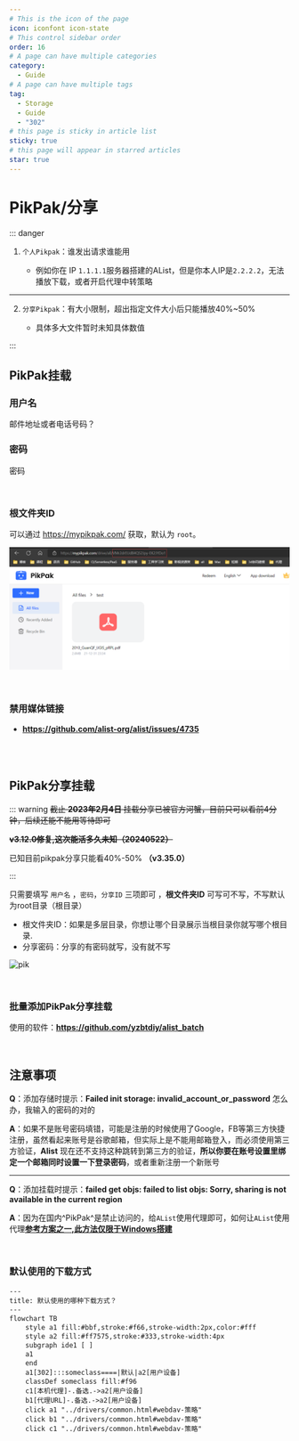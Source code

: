 ```yaml
---
# This is the icon of the page
icon: iconfont icon-state
# This control sidebar order
order: 16
# A page can have multiple categories
category:
  - Guide
# A page can have multiple tags
tag:
  - Storage
  - Guide
  - "302"
# this page is sticky in article list
sticky: true
# this page will appear in starred articles
star: true
---
```


# PikPak/分享

::: danger

1. `个人Pikpak`：谁发出请求谁能用
   
   
   
   - 例如你在 IP `1.1.1.1`服务器搭建的AList，但是你本人IP是`2.2.2.2`，无法播放下载，或者开启代理中转策略

-----
2. `分享Pikpak`：有大小限制，超出指定文件大小后只能播放40%~50%

   

   - 具体多大文件暂时未知具体数值

:::



## **PikPak挂载**

### **用户名**

邮件地址或者电话号码？

### **密码**

密码

<br/>



### **根文件夹ID**

可以通过 https://mypikpak.com/ 获取，默认为 `root`。

![image.png](/img/drivers/pikpak.png)

<br/>



### **禁用媒体链接**

- **https://github.com/alist-org/alist/issues/4735**

<br/><br/>



## **PikPak分享挂载**

::: warning
~~截止 **2023年2月4日** 挂载分享已被官方河蟹，目前只可以看前4分钟，后续还能不能用等待即可~~ 

~~**v3.12.0修复,这次能活多久未知（20240522）**~~

已知目前pikpak分享只能看40%-50% **（v3.35.0）**

:::


只需要填写  `用户名` ，`密码`，`分享ID` 三项即可 ，**根文件夹ID** 可写可不写，不写默认为root目录（根目录）

- 根文件夹ID：如果是多层目录，你想让哪个目录展示当根目录你就写哪个根目录.
- 分享密码：分享的有密码就写，没有就不写

![pik](/img/drivers/pik/pik1.png)

<br/>



### **批量添加PikPak分享挂载**

使用的软件：**https://github.com/yzbtdiy/alist_batch**

<BiliBili bvid="BV1Ps4y1U7Zu" ratio="16:9" low-quality no-danmaku />

<br/>



## **注意事项**

**Q**：添加存储时提示：**Failed init storage: invalid_account_or_password** 怎么办，我输入的密码的对的

**A**：如果不是账号密码填错，可能是注册的时候使用了Google，FB等第三方快捷注册，虽然看起来账号是谷歌邮箱，但实际上是不能用邮箱登入，而必须使用第三方验证，**Alist** 现在还不支持这种跳转到第三方的验证，**所以你要在账号设置里绑定一个邮箱同时设置一下登录密码**，或者重新注册一个新账号

-----

**Q**：添加挂载时提示：**failed get objs: failed to list objs: Sorry, sharing is not available in the current region**

**A**：因为在国内^PikPak^是禁止访问的，给`AList`使用代理即可，如何让`AList`使用代理[**参考方案之一,此方法仅限于Windows搭建**](https://anwen-anyi.github.io/index/07-wenti.html#_41-alist%E5%A6%82%E4%BD%95-%E4%BD%BF%E7%94%A8-%E5%90%83%E5%88%B0-%E4%BB%A3%E7%90%86-proxy)

<br/>



### **默认使用的下载方式**

```mermaid
---
title: 默认使用的哪种下载方式？
---
flowchart TB
    style a1 fill:#bbf,stroke:#f66,stroke-width:2px,color:#fff
    style a2 fill:#ff7575,stroke:#333,stroke-width:4px
    subgraph ide1 [ ]
    a1
    end
    a1[302]:::someclass====|默认|a2[用户设备]
    classDef someclass fill:#f96
    c1[本机代理]-.备选.->a2[用户设备]
    b1[代理URL]-.备选.->a2[用户设备]
    click a1 "../drivers/common.html#webdav-策略"
    click b1 "../drivers/common.html#webdav-策略"
    click c1 "../drivers/common.html#webdav-策略"
```
